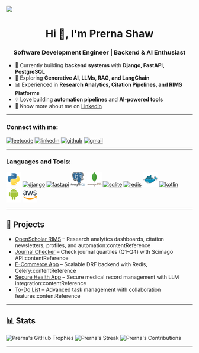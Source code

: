 ![](https://raw.githubusercontent.com/Prernashaw741/Prernashaw741/main/banner.gif) <!-- optional banner -->

<h1 align="center">Hi 👋, I'm Prerna Shaw</h1>
<h3 align="center">Software Development Engineer | Backend & AI Enthusiast</h3>

- 🌱 Currently building **backend systems** with **Django, FastAPI, PostgreSQL**  
- 🤖 Exploring **Generative AI, LLMs, RAG, and LangChain**  
- 📊 Experienced in **Research Analytics, Citation Pipelines, and RIMS Platforms**  
- 💡 Love building **automation pipelines** and **AI-powered tools**  
- 📄 Know more about me on [LinkedIn](https://linkedin.com/in/prerna-shaw)

---

<h3 align="left">Connect with me:</h3>
<p align="left">
  <a href="https://leetcode.com/prernashaw741" target="blank"><img align="center" src="https://img.icons8.com/external-tal-revivo-color-tal-revivo/24/external-level-up-your-coding-skills-and-quickly-land-a-job-logo-color-tal-revivo.png" alt="leetcode" height="30" width="30"/></a>
  <a href="https://linkedin.com/in/prerna-shaw" target="blank"><img align="center" src="https://raw.githubusercontent.com/rahuldkjain/github-profile-readme-generator/master/src/images/icons/Social/linked-in-alt.svg" alt="linkedin" height="30" width="40" /></a>
  <a href="https://github.com/Prernashaw741" target="blank"><img align="center" src="https://raw.githubusercontent.com/rahuldkjain/github-profile-readme-generator/master/src/images/icons/Social/github.svg" alt="github" height="30" width="40" /></a>
  <a href="mailto:shaw.prerna28@gmail.com" target="blank"><img align="center" src="https://www.svgrepo.com/show/223047/gmail.svg" alt="gmail" height="30" width="40" /></a>
</p>

---

<h3 align="left">Languages and Tools:</h3>
<p align="left"> 
  <a href="https://www.python.org" target="_blank"><img src="https://raw.githubusercontent.com/devicons/devicon/master/icons/python/python-original.svg" alt="python" width="40" height="40"/></a>
  <a href="https://www.djangoproject.com/" target="_blank"><img src="https://cdn.worldvectorlogo.com/logos/django.svg" alt="django" width="40" height="40"/></a>
  <a href="https://fastapi.tiangolo.com/" target="_blank"><img src="https://fastapi.tiangolo.com/img/logo-margin/logo-teal.png" alt="fastapi" width="40" height="40"/></a>
  <a href="https://www.postgresql.org" target="_blank"><img src="https://raw.githubusercontent.com/devicons/devicon/master/icons/postgresql/postgresql-original-wordmark.svg" alt="postgresql" width="40" height="40"/></a>
  <a href="https://www.mongodb.com/" target="_blank"><img src="https://raw.githubusercontent.com/devicons/devicon/master/icons/mongodb/mongodb-original-wordmark.svg" alt="mongodb" width="40" height="40"/></a>
  <a href="https://www.sqlite.org/" target="_blank"><img src="https://www.vectorlogo.zone/logos/sqlite/sqlite-icon.svg" alt="sqlite" width="40" height="40"/></a>
  <a href="https://redis.io" target="_blank"><img src="https://www.svgrepo.com/show/303460/redis-logo.svg" alt="redis" width="40" height="40"/></a>
  <a href="https://www.docker.com/" target="_blank"><img src="https://raw.githubusercontent.com/devicons/devicon/master/icons/docker/docker-original.svg" alt="docker" width="40" height="40"/></a>
  <a href="https://kotlinlang.org" target="_blank"><img src="https://www.vectorlogo.zone/logos/kotlinlang/kotlinlang-icon.svg" alt="kotlin" width="40" height="40"/></a>
  <a href="https://developer.android.com/" target="_blank"><img src="https://raw.githubusercontent.com/devicons/devicon/master/icons/android/android-original-wordmark.svg" alt="android" width="40" height="40"/></a>
  <a href="https://aws.amazon.com" target="_blank"><img src="https://raw.githubusercontent.com/devicons/devicon/master/icons/amazonwebservices/amazonwebservices-original-wordmark.svg" alt="aws" width="40" height="40"/></a>
</p>

---

## 🚀 Projects
-  [OpenScholar RIMS](https://dpu.openscholar.in/) – Research analytics dashboards, citation newsletters, profiles, and automation:contentReference
-  [Journal Checker](https://journalchecker.com/) – Check journal quartiles (Q1–Q4) with Scimago API:contentReference
-  [E-Commerce App](https://github.com/Prernashaw741/E--Commerce) – Scalable DRF backend with Redis, Celery:contentReference 
-  [Secure Health App](https://github.com/Prernashaw741/secure-health-2.0) – Secure medical record management with LLM integration:contentReference
-  [To-Do List](https://github.com/Prernashaw741/To-do-list) – Advanced task management with collaboration features:contentReference

---

## 📊 Stats
![Prerna's GitHub Trophies](https://github-profile-trophy.vercel.app/?username=Prernashaw741&margin-w=10&theme=onedark&margin-h=20)
![Prerna's Streak](https://github-readme-streak-stats.herokuapp.com/?user=Prernashaw741&theme=radical&hide_border=true)
![Prerna's Contributions](https://github-readme-activity-graph.vercel.app/graph?username=Prernashaw741&custom_title=My%20Contributions&hide_border=false&theme=github-compact&area=true)

---
